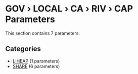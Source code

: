 # GOV › LOCAL › CA › RIV › CAP Parameters

This section contains 7 parameters.

## Categories

- [LIHEAP](liheap/index.md) (1 parameters)
- [SHARE](share/index.md) (6 parameters)
